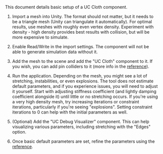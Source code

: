 This document details basic setup of a UC Cloth component.

1. Import a mesh into Unity. The format should not matter, but it needs to be a triangle mesh (Unity can triangulate it automatically). For optimal results, use meshes with roughly even vertex density. Experiment with density - high density provides best results with collision, but will be more expensive to simulate.

2. Enable Read/Write in the import settings. The component will not be able to generate simulation data without it.

3. Add the mesh to the scene and add the "UC Cloth" component to it. If you wish, you can add pin colliders to it (more info in the [reference](/Documentation/UCClothReference.md)).

4. Run the application. Depending on the mesh, you might see a lot of stretching, instabilities, or even explosions. The tool does not estimate default parameters, and if you experience issues, you will need to adjust it yourself.
Start with adjusting stiffness coefficient (and lightly damping coefficient alongside it) until little or no stretching occurs. If you're using a very high density mesh, try increasing iterations or constraint iterations, particularly if you're seeing "explosions". Setting constraint iterations to 0 can help with the initial parameters as well.  

5. (Optional) Add the "UC Debug Visualizer" component. This can help visualizing various parameters, including stretching with the "Edges" option.

6. Once basic default parameters are set, refine the parameters using the [reference](/Documentation/UCClothReference.md).